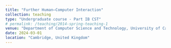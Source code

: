```yaml
---
title: "Further Human–Computer Interaction"
collection: teaching
type: "Undergraduate course - Part IB CST"
# permalink: /teaching/2014-spring-teaching-1
venue: "Department of Computer Science and Technology, University of Cambridge"
date: 2024-03-01
location: "Cambridge, United Kingdom"
---
```


<!-- This is a description of a teaching experience. You can use markdown like any other post.

Heading 1
======

Heading 2
======

Heading 3
====== -->